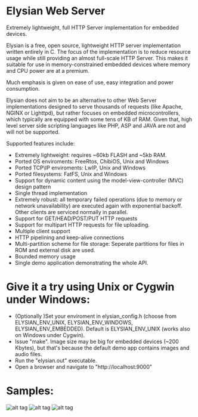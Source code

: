 # Elysian Web Server
Extremely lightweight, full HTTP Server implementation for embedded devices. 

Elysian is a free, open source, lightweight HTTP server implementation written entirely in C. 
The focus of the implementation is to reduce resource usage while still providing an  almost 
full-scale HTTP Server. This makes it suitable for use in memory-constrained  embedded devices 
where memory and CPU power are at a premium. 

Much emphasis is given on ease of use, easy integration and power consumption.

Elysian does not aim to be an alternative to other Web Server implementations designed to
serve thousands of requests (like Apache, NGINX or Lighttpd), but rather focuses on 
embedded microcontrollers, which typically are equipped with some tens of KB of RAM. 
Given that, high level server side scripting languages like PHP, ASP and JAVA are not 
and will not be supported.


Supported features include:
- Extremely lightweight: requires ~60kb FLASH and ~5kb RAM.
- Ported OS enviroments: FreeRtos, ChibiOS, Unix and Windows
- Ported TCP\IP enviroments: LwIP, Unix and Windows
- Ported filesystems: FatFS, Unix and Windows
- Support for dynamic content using the model-view-controller (MVC) design pattern
- Single thread implementation
- Extremely robust: all temporary failed operations (due to memory or network unavailability)
   are executed again with exponential backoff. Other clients are serviced normally in parallel.
- Support for GET/HEAD/POST/PUT HTTP requests
- Support for multipart HTTP requests for file uploading.
- Multiple client support
- HTTP pipelining and keep-alive connections
- Multi-partition scheme for file storage: Seperate partitions for files in ROM and external disk are used.
- Bounded memory usage
- Single demo application demonstrating the whole API. 

# Give it a try using Unix or Cygwin under Windows:
-  (Optionally )Set your enviroment in elysian_config.h (choose from ELYSIAN_ENV_UNIX, ELYSIAN_ENV_WINDOWS, ELYSIAN_ENV_EMBEDDED). 
   Default is ELYSIAN_ENV_UNIX (works also on Windows under Cygwin).
- Issue "make". Image size may be big for embedded devices (~200 Kbytes), but that's because the default demo app contains images and audio files.
- Run the "elysian.out" executable.
- Open a browser and navigate to "http://localhost:9000"

# Samples:
![alt tag](https://raw.githubusercontent.com/npoulokefalos/Elysian-Web-Server/master/sample/sample.png)
![alt tag](https://raw.githubusercontent.com/npoulokefalos/Elysian-Web-Server/master/sample/sample2.png)
![alt tag](https://raw.githubusercontent.com/npoulokefalos/Elysian-Web-Server/master/sample/sample3.png)